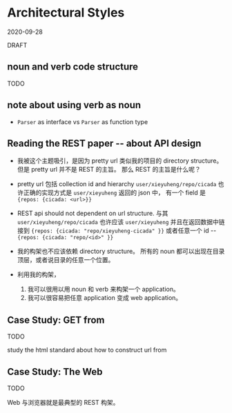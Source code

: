 # Architectural Styles

2020-09-28

DRAFT

## noun and verb code structure

TODO

## note about using verb as noun

- `Parser` as interface vs `Parser` as function type

## Reading the REST paper -- about API design

- 我被这个主题吸引，是因为 pretty url 类似我的项目的 directory structure。
  但是 pretty url 并不是 REST 的主旨。
  那么 REST 的主旨是什么呢？

- pretty url 包括 collection id and hierarchy
  `user/xieyuheng/repo/cicada`
  也许正确的实现方式是 `user/xieyuheng` 返回的 json 中，
  有一个 field 是 `{repos: {cicada: <url>}}`

- REST api should not dependent on url structure.
  与其 `user/xieyuheng/repo/cicada`
  也许应该 `user/xieyuheng`
  并且在返回数据中链接到 `{repos: {cicada: "repo/xieyuheng-cicada" }}`
  或者任意一个 id -- `{repos: {cicada: "repo/<id>" }}`

- 我的构架也不应该依赖 directory structure。
  所有的 noun 都可以出现在目录顶层，或者说目录的任意一个位置。

- 利用我的构架，
  1. 我可以很用以用 noun 和 verb 来构架一个 application。
  2. 我可以很容易把任意 application 变成 web application。

## Case Study: GET from

TODO

study the html standard about how to construct url from <form method="GET">
## Case Study: The Web

TODO

Web 与浏览器就是最典型的 REST 构架。
